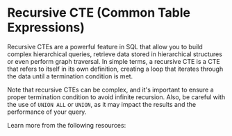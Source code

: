 # Recursive CTE (Common Table Expressions)

Recursive CTEs are a powerful feature in SQL that allow you to build complex hierarchical queries, retrieve data stored in hierarchical structures or even perform graph traversal. In simple terms, a recursive CTE is a CTE that refers to itself in its own definition, creating a loop that iterates through the data until a termination condition is met.

Note that recursive CTEs can be complex, and it's important to ensure a proper termination condition to avoid infinite recursion. Also, be careful with the use of `UNION ALL` or `UNION`, as it may impact the results and the performance of your query.

Learn more from the following resources:

